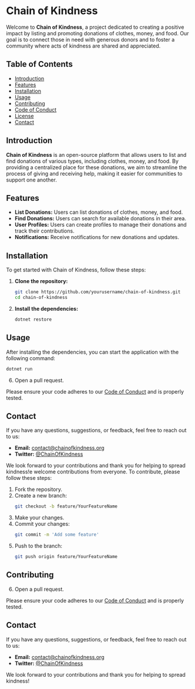 # Chain of Kindness

Welcome to **Chain of Kindness**, a project dedicated to creating a positive impact by listing and promoting donations of clothes, money, and food. Our goal is to connect those in need with generous donors and to foster a community where acts of kindness are shared and appreciated.

## Table of Contents

- [Introduction](#introduction)
- [Features](#features)
- [Installation](#installation)
- [Usage](#usage)
- [Contributing](#contributing)
- [Code of Conduct](CODE_OF_CONDUCT.md)
- [License](LICENSE.md)
- [Contact](#contact)

## Introduction

**Chain of Kindness** is an open-source platform that allows users to list and find donations of various types, including clothes, money, and food. By providing a centralized place for these donations, we aim to streamline the process of giving and receiving help, making it easier for communities to support one another.

## Features

- **List Donations:** Users can list donations of clothes, money, and food.
- **Find Donations:** Users can search for available donations in their area.
- **User Profiles:** Users can create profiles to manage their donations and track their contributions.
- **Notifications:** Receive notifications for new donations and updates.

## Installation

To get started with Chain of Kindness, follow these steps:

1. **Clone the repository:**
    ```sh
    git clone https://github.com/yourusername/chain-of-kindness.git
    cd chain-of-kindness
    ```

2. **Install the dependencies:**
    ```sh
    dotnet restore
    ```

## Usage

After installing the dependencies, you can start the application with the following command:

```sh
dotnet run
```

6. Open a pull request.

Please ensure your code adheres to our [Code of Conduct](#code-of-conduct) and is properly tested.

## Contact

If you have any questions, suggestions, or feedback, feel free to reach out to us:

- **Email:** contact@chainofkindness.org
- **Twitter:** [@ChainOfKindness](https://twitter.com/ChainOfKindness)

We look forward to your contributions and thank you for helping to spread kindness!e welcome contributions from everyone. To contribute, please follow these steps:

1. Fork the repository.
2. Create a new branch:
    ```sh
    git checkout -b feature/YourFeatureName
    ```
3. Make your changes.
4. Commit your changes:
    ```sh
    git commit -m 'Add some feature'
    ```
5. Push to the branch:
    ```sh
    git push origin feature/YourFeatureName
    ```

## Contributing

6. Open a pull request.

Please ensure your code adheres to our [Code of Conduct](CODE_OF_CONDUCT.md) and is properly tested.

## Contact

If you have any questions, suggestions, or feedback, feel free to reach out to us:

- **Email:** contact@chainofkindness.org
- **Twitter:** [@ChainOfKindness](https://twitter.com/ChainOfKindness)

We look forward to your contributions and thank you for helping to spread kindness!
